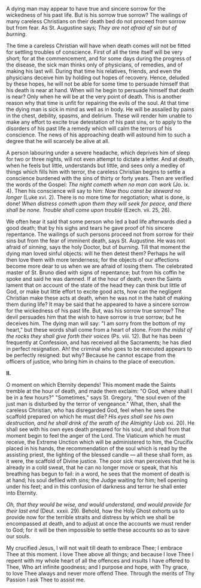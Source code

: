 
A dying man may appear to have true and sincere sorrow for the wickedness of his past life. But is his sorrow true sorrow? The wailings of many careless Christians on their death bed do not proceed from sorrow but from fear. As St. Augustine says; *They are not afraid of sin but of burning*.

The time a careless Christian will have when death comes will not be fitted for settling troubles of conscience. First of all the time itself will be very short; for at the commencement, and for some days during the progress of the disease, the sick man thinks only of physicians, of remedies, and of making his last will. During that time his relatives, friends, and even the physicians deceive him by holding out hopes of recovery. Hence, deluded by these hopes, he will not be able for some time to persuade himself that his death is near at hand. When will he begin to persuade himself that death is near? Only when he will be at the very point of death. This is another reason why that time is unfit for repairing the evils of the soul. At that time the dying man is sick in mind as well as in body. He will be assailed by pains in the chest, debility, spasms, and delirium. These will render him unable to make any effort to excite true detestation of his past sins, or to apply to the disorders of his past life a remedy which will calm the terrors of his conscience. The news of his approaching death will astound him to such a degree that he will scarcely be alive at all.

A person labouring under a severe headache, which deprives him of sleep for two or three nights, will not even attempt to dictate a letter. And at death, when he feels but little, understands but little, and sees only a medley of things which fills him with terror, the careless Christian begins to settle a conscience burdened with the sins of thirty or forty years. Then are verified the words of the Gospel: *The night cometh when no man can work* (Jo. ix. 4). Then his conscience will say to him: *Now thou canst be steward no longer* (Luke xvi. 2). There is no more time for negotiation; what is done, is done! *When distress cometh upon them they will seek for peace, and there shall be none. Trouble shall come upon trouble* (Ezech. vii. 25, 26).

We often hear it said that some person who led a bad life afterwards died a good death; that by his sighs and tears he gave proof of his sincere repentance. The wailings of such persons proceed not from sorrow for their sins but from the fear of imminent death, says St. Augustine. He was not afraid of *sinning*, says the holy Doctor, but of *burning*. Till that moment the dying man loved sinful objects: will he then detest them? Perhaps he will then love them with more tenderness; for the objects of our affections become more dear to us when we are afraid of losing them. The celebrated master of St. Bruno died with signs of repentance; but from his coffin he spoke and said he was damned. If at the hour of death, even the Saints lament that on account of the state of the head they can think but little of God, or make but little effort to excite good acts, how can the negligent Christian make these acts at death, when he was not in the habit of making them during life? It may be said that he appeared to have a sincere sorrow for the wickedness of his past life. But, was his sorrow true sorrow? The devil persuades him that the wish to have sorrow is true sorrow; but he deceives him. The dying man will say: \"I am sorry from the bottom of my heart,\" but these words shall come from a heart of stone. *From the midst of the rocks they shall give forth their voices* (Ps. viii. 12). But he has been frequently at Confession, and has received all the Sacraments; he has died in perfect resignation. Ah! the criminal who goes to be executed appears to be perfectly resigned: but why? Because he cannot escape from the officers of justice, who bring him in chains to the place of execution.

**II\.**

O moment on which Eternity depends! This moment made the Saints tremble at the hour of death, and made them exclaim: \"O God, where shall I be in a few hours?\" \"Sometimes,\" says St. Gregory, \"the soul even of the just man is disturbed by the terror of vengeance.\" What, then, shall the careless Christian, who has disregarded God, feel when he sees the scaffold prepared on which he must die? *His eyes shall see his own destruction, and he shall drink of the wrath of the Almighty* (Job xxi. 20). He shall see with his own eyes death prepared for his soul, and shall from that moment begin to feel the anger of the Lord. The Viaticum which he must receive, the Extreme Unction which will be administered to him, the Crucifix placed in his hands, the recommendation of the soul which is read by the assisting priest, the lighting of the blessed candle — all these shall form, as it were, the scaffold of Divine justice. The poor sick man perceives that he is already in a cold sweat, that he can no longer move or speak, that his breathing has begun to fail: in a word, he sees that the moment of death is at hand; his soul defiled with sins; the Judge waiting for him; hell opening under his feet; and in this confusion of darkness and terror he shall enter into Eternity.

*Oh, that they would be wise, and would understand, and would provide for their last end* (Deut. xxxii. 29). Behold, how the Holy Ghost exhorts us to provide now for the terrible straits and distress by which we shall be encompassed at death, and to adjust at once the accounts we must render to God; for it will be then impossible to settle these accounts so as to save our souls.

My crucified Jesus, I will not wait till death to embrace Thee; I embrace Thee at this moment. I love Thee above all things; and because I love Thee I repent with my whole heart of all the offences and insults I have offered to Thee, Who art infinite goodness; and I purpose and hope, with Thy grace, to love Thee always and never more offend Thee. Through the merits of Thy Passion I ask Thee to assist me.

